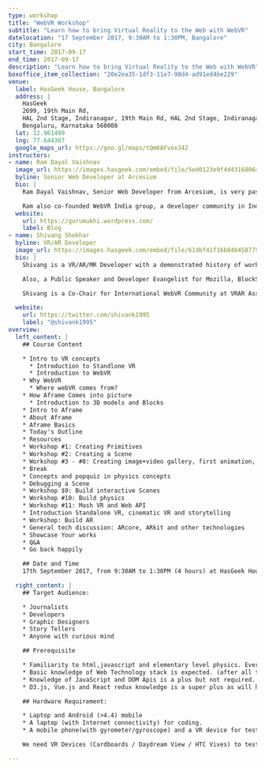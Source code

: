 ```yaml
---
type: workshop
title: "WebVR Workshop"
subtitle: "Learn how to bring Virtual Reality to the Web with WebVR"
datelocation: "17 September 2017, 9:30AM to 1:30PM, Bangalore"
city: Bangalore
start_time: 2017-09-17
end_time: 2017-09-17
description: "Learn how to bring Virtual Reality to the Web with WebVR"
boxoffice_item_collection: "20e2ea35-1df3-11e7-98d4-ad91ed4be229"
venue:
  label: HasGeek House, Bangalore
  address: |
    HasGeek
    2699, 19th Main Rd,
    HAL 2nd Stage, Indiranagar, 19th Main Rd, HAL 2nd Stage, Indiranagar,
    Bengaluru, Karnataka 560008
  lat: 12.961499
  lng: 77.644307
  google_maps_url: https://goo.gl/maps/tQmKAFvox342
instructors:
- name: Ram Dayal Vaishnav  
  image_url: https://images.hasgeek.com/embed/file/5ed0123e9f4d43168064df1c81c1c1ed
  byline: Senior Web Developer at Arcesium
  bio: |
    Ram Dayal Vaishnav, Senior Web Developer from Arcesium, is very passionate about Open Source and has been to Mozilla’s projects for more than 5 years now. He is also a Mozilla Tech Speaker & Mozilla Representative. Ram was involved with Mozilla’s WebVR framework A-Frame since its birth in late 2015. Apart from code contribution, he has also gave talks on A-Frame at various national and international events including MozFest London and FOSSASIA Singapore.

    Ram also co-founded WebVR India group, a developer community in India working on VR development & evangelism. DevDiner.com, a website for emerging technologies developers, recently named Ram as one of their AR/VR inspirations of 2016 for his inspirational work in the fields of VR & IoT. Ram is also W3C contributor in W3C WebVR community group.
  website:
    url: https://gurumukhi.wordpress.com/
    label: Blog
- name: Shivang Shekhar
  byline: VR/AR Developer
  image_url: https://images.hasgeek.com/embed/file/61dbf41f1bb84b45877567b860786670
  bio: |
    Shivang is a VR/AR/MR Developer with a demonstrated history of working in the computer software industry. Skilled in Python, VR/AR Production, Augmented Reality, HMD design and Storytelling in VR. Strong operations professional with a Bachelor's degree focused in Computer Science from NIIT University with professional certification from the University of California, San Diego in Virtual Reality application development and Computational Graphics.

    Also, a Public Speaker and Developer Evangelist for Mozilla, BlockStack and International VR/AR association.

    Shivang is a Co-Chair for International WebVR Community at VRAR Association and has been trained in Cinematic VR and production of VR films.

  website:
    url: https://twitter.com/shivank1995
    label: "@shivank1995"
overview:
  left_content: |
    ## Course Content

    * Intro to VR concepts
      * Introduction to Standlone VR
      * Introduction to WebVR
    * Why WebVR
      * Where webVR comes from?
    * How Aframe Comes into picture
      * Introduction to 3D models and Blocks
    * Intro to Aframe
    * About Aframe
    * Aframe Basics
    * Today's Outline
    * Resources
    * Workshop #1: Creating Primitives
    * Workshop #2: Creating a Scene
    * Workshop #3 - #8: Creating image+video gallery, first animation, first planes, camera view
    * Break
    * Concepts and popquiz in physics concepts
    * Debugging a Scene
    * Workshop $9: Build interactive Scenes
    * Workshop #10: Build physics
    * Workshop #11: Mash VR and Web API
    * Introduction Standalone VR, cinematic VR and storytelling
    * Workshop: Build AR
    * General tech discussion: ARcore, ARkit and other technologies
    * Showcase Your works
    * Q&A
    * Go back happily

    ## Date and Time
    17th September 2017, from 9:30AM to 1:30PM (4 hours) at HasGeek House, Bangalore.

  right_content: |
    ## Target Audience:

    * Journalists
    * Developers
    * Graphic Designers
    * Story Tellers
    * Anyone with curious mind

    ## Prerequisite

    * Familiarity to html,javascript and elementary level physics. Everything else we will explain
    * Basic knowledge of Web Technology stack is expected. (after all the person is attending JSFoo duh!)
    * Knowledge of JavaScript and DOM Apis is a plus but not required.
    * D3.js, Vue.js and React redux knowledge is a super plus as will help grasp the differences super easily.

    ## Hardware Requirement:

    * Laptop and Android (>4.4) mobile
    * A laptop (with Internet connectivity) for coding.
    * A mobile phone(with gyrometer/gyroscope) and a VR device for testing the VR experiences built.

    We need VR Devices (Cardboards / Daydream View / HTC Vives) to test the VR experiences built. We can make few devices available for all participants, but if devices like Vives and Daydream Controllers can be arranged so it will be a super plus.

---
```


